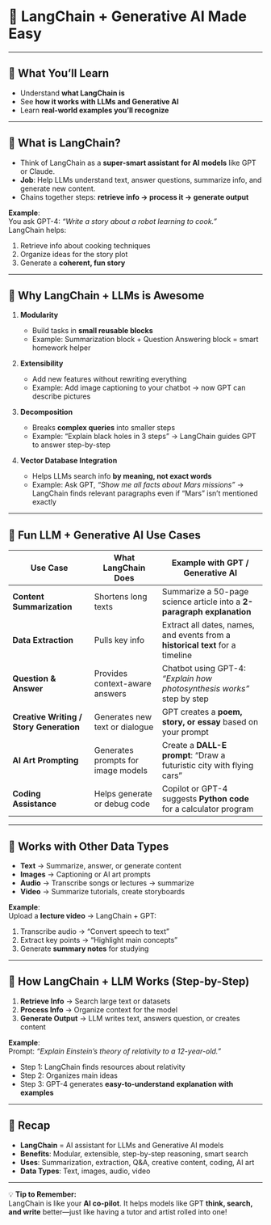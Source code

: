 # 🤖 LangChain + Generative AI Made Easy

---

## 🎯 What You’ll Learn
- Understand **what LangChain is**  
- See **how it works with LLMs and Generative AI**  
- Learn **real-world examples you’ll recognize**  

---

## 🔹 What is LangChain?
- Think of LangChain as a **super-smart assistant for AI models** like GPT or Claude.  
- **Job**: Help LLMs understand text, answer questions, summarize info, and generate new content.  
- Chains together steps: **retrieve info → process it → generate output**  

**Example**:  
You ask GPT-4: *“Write a story about a robot learning to cook.”*  
LangChain helps:  
1. Retrieve info about cooking techniques  
2. Organize ideas for the story plot  
3. Generate a **coherent, fun story**  

---

## 🔹 Why LangChain + LLMs is Awesome

1. **Modularity**  
   - Build tasks in **small reusable blocks**  
   - Example: Summarization block + Question Answering block = smart homework helper  

2. **Extensibility**  
   - Add new features without rewriting everything  
   - Example: Add image captioning to your chatbot → now GPT can describe pictures  

3. **Decomposition**  
   - Breaks **complex queries** into smaller steps  
   - Example: “Explain black holes in 3 steps” → LangChain guides GPT to answer step-by-step  

4. **Vector Database Integration**  
   - Helps LLMs search info **by meaning, not exact words**  
   - Example: Ask GPT, *“Show me all facts about Mars missions”* → LangChain finds relevant paragraphs even if “Mars” isn’t mentioned exactly  

---

## 🔹 Fun LLM + Generative AI Use Cases

| Use Case | What LangChain Does | Example with GPT / Generative AI |
|----------|-------------------|---------------------------------|
| **Content Summarization** | Shortens long texts | Summarize a 50-page science article into a **2-paragraph explanation** |
| **Data Extraction** | Pulls key info | Extract all dates, names, and events from a **historical text** for a timeline |
| **Question & Answer** | Provides context-aware answers | Chatbot using GPT-4: *“Explain how photosynthesis works”* step by step |
| **Creative Writing / Story Generation** | Generates new text or dialogue | GPT creates a **poem, story, or essay** based on your prompt |
| **AI Art Prompting** | Generates prompts for image models | Create a **DALL-E prompt**: “Draw a futuristic city with flying cars” |
| **Coding Assistance** | Helps generate or debug code | Copilot or GPT-4 suggests **Python code** for a calculator program |

---

## 🔹 Works with Other Data Types
- **Text** → Summarize, answer, or generate content  
- **Images** → Captioning or AI art prompts  
- **Audio** → Transcribe songs or lectures → summarize  
- **Video** → Summarize tutorials, create storyboards  

**Example**:  
Upload a **lecture video** → LangChain + GPT:  
1. Transcribe audio → “Convert speech to text”  
2. Extract key points → “Highlight main concepts”  
3. Generate **summary notes** for studying  

---

## 🔹 How LangChain + LLM Works (Step-by-Step)

1. **Retrieve Info** → Search large text or datasets  
2. **Process Info** → Organize context for the model  
3. **Generate Output** → LLM writes text, answers question, or creates content  

**Example**:  
Prompt: *“Explain Einstein’s theory of relativity to a 12-year-old.”*  
- Step 1: LangChain finds resources about relativity  
- Step 2: Organizes main ideas  
- Step 3: GPT-4 generates **easy-to-understand explanation with examples**

---

## 🔹 Recap
- **LangChain** = AI assistant for LLMs and Generative AI models  
- **Benefits**: Modular, extensible, step-by-step reasoning, smart search  
- **Uses**: Summarization, extraction, Q&A, creative content, coding, AI art  
- **Data Types**: Text, images, audio, video  

---

💡 **Tip to Remember:**  
LangChain is like your **AI co-pilot**. It helps models like GPT **think, search, and write** better—just like having a tutor and artist rolled into one!  
